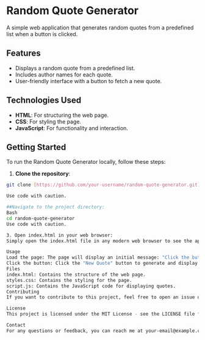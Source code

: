 # Random Quote Generator

A simple web application that generates random quotes from a predefined list when a button is clicked. 

## Features

- Displays a random quote from a predefined list.
- Includes author names for each quote.
- User-friendly interface with a button to fetch a new quote.

## Technologies Used

- **HTML**: For structuring the web page.
- **CSS**: For styling the page.
- **JavaScript**: For functionality and interaction.

## Getting Started

To run the Random Quote Generator locally, follow these steps:

1. **Clone the repository**:
  ```bash
  git clone [https://github.com/your-username/random-quote-generator.git](https://github.com/your-username/random-quote-generator.git)   

Use code with caution.

##Navigate to the project directory:
Bash
cd random-quote-generator
Use code with caution.

3. Open index.html in your web browser:
Simply open the index.html file in any modern web browser to see the application in action.   

Usage
Load the page: The page will display an initial message: "Click the button to get a random quote!"
Click the button: Click the "New Quote" button to generate and display a new random quote.
Files
index.html: Contains the structure of the web page.
styles.css: Contains the styling for the page.
script.js: Contains the JavaScript code for displaying quotes.
Contributing
If you want to contribute to this project, feel free to open an issue or submit a pull request with improvements or fixes.

License
This project is licensed under the MIT License - see the LICENSE file for details.   

Contact
For any questions or feedback, you can reach me at your-email@example.com
